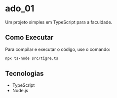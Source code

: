 # ado_01

Um projeto simples em TypeScript para a faculdade.

## Como Executar

Para compilar e executar o código, use o comando:

```sh
npx ts-node src/tigre.ts
```

## Tecnologias

* TypeScript
* Node.js
